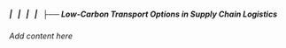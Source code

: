 ##### |   |   |   |   ├── Low-Carbon Transport Options in Supply Chain Logistics

*Add content here*
